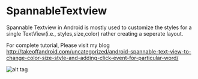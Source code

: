 # SpannableTextview
Spannable Textview in Android is mostly
used to customize the styles for a single
TextView(i.e., styles,size,color) rather creating a seperate layout.

For complete tutorial, Please visit my blog http://takeoffandroid.com/uncategorized/android-spannable-text-view-to-change-color-size-style-and-adding-click-event-for-particular-word/


![alt tag](file:///C:/Users/Chandrasekar/Desktop/Screenshot_2015-04-11-23-33-02.png)

